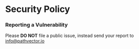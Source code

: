 # Security Policy

### Reporting a Vulnerability

Please **DO NOT** file a public issue, instead send your report to info@pathvector.io
